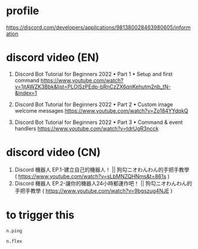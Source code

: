 # profile
https://discord.com/developers/applications/981380028463980605/information

# discord video (EN)
1. Discord Bot Tutorial for Beginners 2022 • Part 1 • Setup and first command
   https://www.youtube.com/watch?v=1jtAWZK3Bbk&list=PLOlSzPEdp-bRnCzZX6qnKehutm2nb_tN-&index=1

2. Discord Bot Tutorial for Beginners 2022 • Part 2 • Custom image welcome messages
   https://www.youtube.com/watch?v=Zo184YYdqkQ
3. Discord Bot Tutorial for Beginners 2022 • Part 3 • Command & event handlers
   https://www.youtube.com/watch?v=tdrUgR3ncck 


# discord video (CN)
1. Discord 機器人 EP.1-建立自己的機器人！ || 狗勾ニオわんわん的手把手教學 ( https://www.youtube.com/watch?v=sLbMNZQHNms&t=861s )
2. Discord 機器人 EP.2-讓你的機器人24小時都運作吧！ || 狗勾ニオわんわん的手把手教學 ( https://www.youtube.com/watch?v=9bgszug4NJE )


# to trigger this
   ``` 
   n.ping
   ```

   ```
   n.flex
   ```